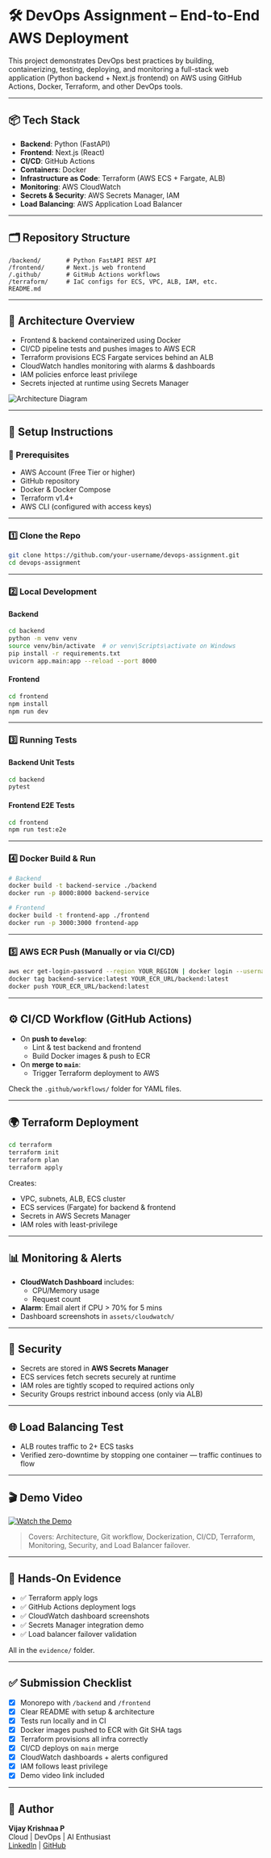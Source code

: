 # 🛠️ DevOps Assignment – End-to-End AWS Deployment

This project demonstrates DevOps best practices by building, containerizing, testing, deploying, and monitoring a full-stack web application (Python backend + Next.js frontend) on AWS using GitHub Actions, Docker, Terraform, and other DevOps tools.

---

## 📦 Tech Stack

- **Backend**: Python (FastAPI)
- **Frontend**: Next.js (React)
- **CI/CD**: GitHub Actions
- **Containers**: Docker
- **Infrastructure as Code**: Terraform (AWS ECS + Fargate, ALB)
- **Monitoring**: AWS CloudWatch
- **Secrets & Security**: AWS Secrets Manager, IAM
- **Load Balancing**: AWS Application Load Balancer

---

## 🗂️ Repository Structure

```
/backend/       # Python FastAPI REST API
/frontend/      # Next.js web frontend
/.github/       # GitHub Actions workflows
/terraform/     # IaC configs for ECS, VPC, ALB, IAM, etc.
README.md
```

---

## 🚀 Architecture Overview

- Frontend & backend containerized using Docker
- CI/CD pipeline tests and pushes images to AWS ECR
- Terraform provisions ECS Fargate services behind an ALB
- CloudWatch handles monitoring with alarms & dashboards
- IAM policies enforce least privilege
- Secrets injected at runtime using Secrets Manager

![Architecture Diagram](./assets/architecture.png)

---

## 📖 Setup Instructions

### 🔧 Prerequisites

- AWS Account (Free Tier or higher)
- GitHub repository
- Docker & Docker Compose
- Terraform v1.4+
- AWS CLI (configured with access keys)

---

### 1️⃣ Clone the Repo

```bash
git clone https://github.com/your-username/devops-assignment.git
cd devops-assignment
```

---

### 2️⃣ Local Development

#### Backend

```bash
cd backend
python -m venv venv
source venv/bin/activate  # or venv\Scripts\activate on Windows
pip install -r requirements.txt
uvicorn app.main:app --reload --port 8000
```

#### Frontend

```bash
cd frontend
npm install
npm run dev
```

---

### 3️⃣ Running Tests

#### Backend Unit Tests

```bash
cd backend
pytest
```

#### Frontend E2E Tests

```bash
cd frontend
npm run test:e2e
```

---

### 4️⃣ Docker Build & Run

```bash
# Backend
docker build -t backend-service ./backend
docker run -p 8000:8000 backend-service

# Frontend
docker build -t frontend-app ./frontend
docker run -p 3000:3000 frontend-app
```

---

### 5️⃣ AWS ECR Push (Manually or via CI/CD)

```bash
aws ecr get-login-password --region YOUR_REGION | docker login --username AWS --password-stdin YOUR_ECR_URL
docker tag backend-service:latest YOUR_ECR_URL/backend:latest
docker push YOUR_ECR_URL/backend:latest
```

---

## ⚙️ CI/CD Workflow (GitHub Actions)

- On **push to `develop`**:
  - Lint & test backend and frontend
  - Build Docker images & push to ECR
- On **merge to `main`**:
  - Trigger Terraform deployment to AWS

Check the `.github/workflows/` folder for YAML files.

---

## 🌍 Terraform Deployment

```bash
cd terraform
terraform init
terraform plan
terraform apply
```

Creates:
- VPC, subnets, ALB, ECS cluster
- ECS services (Fargate) for backend & frontend
- Secrets in AWS Secrets Manager
- IAM roles with least-privilege

---

## 📊 Monitoring & Alerts

- **CloudWatch Dashboard** includes:
  - CPU/Memory usage
  - Request count
- **Alarm**: Email alert if CPU > 70% for 5 mins
- Dashboard screenshots in `assets/cloudwatch/`

---

## 🔐 Security

- Secrets are stored in **AWS Secrets Manager**
- ECS services fetch secrets securely at runtime
- IAM roles are tightly scoped to required actions only
- Security Groups restrict inbound access (only via ALB)

---

## 🌐 Load Balancing Test

- ALB routes traffic to 2+ ECS tasks
- Verified zero-downtime by stopping one container — traffic continues to flow

---

## 🎬 Demo Video

[![Watch the Demo](https://img.youtube.com/vi/VIDEO_ID/0.jpg)](https://www.youtube.com/watch?v=VIDEO_ID)

> Covers: Architecture, Git workflow, Dockerization, CI/CD, Terraform, Monitoring, Security, and Load Balancer failover.

---

## 📸 Hands-On Evidence

- ✅ Terraform apply logs
- ✅ GitHub Actions deployment logs
- ✅ CloudWatch dashboard screenshots
- ✅ Secrets Manager integration demo
- ✅ Load balancer failover validation

All in the `evidence/` folder.

---

## ✅ Submission Checklist

- [x] Monorepo with `/backend` and `/frontend`
- [x] Clear README with setup & architecture
- [x] Tests run locally and in CI
- [x] Docker images pushed to ECR with Git SHA tags
- [x] Terraform provisions all infra correctly
- [x] CI/CD deploys on `main` merge
- [x] CloudWatch dashboards + alerts configured
- [x] IAM follows least privilege
- [x] Demo video link included

---

## 🙌 Author

**Vijay Krishnaa P**  
Cloud | DevOps | AI Enthusiast  
[LinkedIn](https://www.linkedin.com/in/your-profile) | [GitHub](https://github.com/your-username)